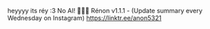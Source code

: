 heyyyy its réy :3
No AI! 🙅🏾‍♂️
Rénon v1.1.1 - (Update summary every Wednesday on Instagram)
https://linktr.ee/anon5321

<!---
anon5321/anon5321 is a ✨ special ✨ repository because its `README.md` (this file) appears on your GitHub profile.
You can click the Preview link to take a look at your changes.
--->
